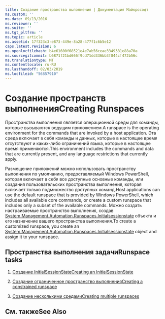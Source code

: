 ```yaml
---
title: Создание пространства выполнения | Документация Майкрософт
ms.custom: ''
ms.date: 09/13/2016
ms.reviewer: ''
ms.suite: ''
ms.tgt_pltfrm: ''
ms.topic: article
ms.assetid: 17f323c3-e873-449e-8a28-477f1c6b5e12
caps.latest.revision: 6
ms.openlocfilehash: b4e61600f68521e4e7ab56ceae3349381e88a70a
ms.sourcegitcommit: b6871f21bd666f9cd71dd336bb3f844cf472b56c
ms.translationtype: MT
ms.contentlocale: ru-RU
ms.lasthandoff: 02/03/2019
ms.locfileid: "56857910"
---
```

# <a name="creating-runspaces"></a><span data-ttu-id="2fbe2-102">Создание пространств выполнения</span><span class="sxs-lookup"><span data-stu-id="2fbe2-102">Creating Runspaces</span></span>

<span data-ttu-id="2fbe2-103">Пространства выполнения является операционной среды для команды, которые вызываются ведущим приложением.</span><span class="sxs-lookup"><span data-stu-id="2fbe2-103">A runspace is the operating environment for the commands that are invoked by a host application.</span></span> <span data-ttu-id="2fbe2-104">Эта среда включает в себя команды и данных, которые в настоящее время отсутствуют и каких-либо ограничений языка, которые в настоящее время применяются.</span><span class="sxs-lookup"><span data-stu-id="2fbe2-104">This environment includes the commands and data that are currently present, and any language restrictions that currently apply.</span></span>

 <span data-ttu-id="2fbe2-105">Размещение приложений можно использовать пространству выполнения по умолчанию, предоставляемый Windows PowerShell, которая включает в себя все доступные основные команды, или создания пользовательских пространства выполнения, которая включает только подмножество доступных команд.</span><span class="sxs-lookup"><span data-stu-id="2fbe2-105">Host applications can use the default runspace that is provided by Windows PowerShell, which includes all available core commands, or create a custom runspace that includes only a subset of the available commands.</span></span> <span data-ttu-id="2fbe2-106">Можно создать настраиваемые пространство выполнения, создав [System.Management.Automation.Runspaces.Initialsessionstate](/dotnet/api/System.Management.Automation.Runspaces.InitialSessionState) объекта и его назначение вашего пространства выполнения.</span><span class="sxs-lookup"><span data-stu-id="2fbe2-106">To create a customized runspace, you create an [System.Management.Automation.Runspaces.Initialsessionstate](/dotnet/api/System.Management.Automation.Runspaces.InitialSessionState) object and assign it to your runspace.</span></span>

## <a name="runspace-tasks"></a><span data-ttu-id="2fbe2-107">Пространства выполнения задачи</span><span class="sxs-lookup"><span data-stu-id="2fbe2-107">Runspace tasks</span></span>

1. [<span data-ttu-id="2fbe2-108">Создание InitialSessionState</span><span class="sxs-lookup"><span data-stu-id="2fbe2-108">Creating an InitialSessionState</span></span>](./creating-an-initialsessionstate.md)

2. [<span data-ttu-id="2fbe2-109">Создание ограниченное пространство выполнения</span><span class="sxs-lookup"><span data-stu-id="2fbe2-109">Creating a constrained runspace</span></span>](./creating-a-constrained-runspace.md)

3. [<span data-ttu-id="2fbe2-110">Создание несколькими средами</span><span class="sxs-lookup"><span data-stu-id="2fbe2-110">Creating multiple runspaces</span></span>](./creating-multiple-runspaces.md)

## <a name="see-also"></a><span data-ttu-id="2fbe2-111">См. также</span><span class="sxs-lookup"><span data-stu-id="2fbe2-111">See Also</span></span>
